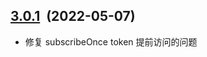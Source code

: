 ## [3.0.1](https://github.com/geekact/topic/compare/v3.0.0...v3.0.1)&nbsp;&nbsp;(2022-05-07)

- 修复 subscribeOnce token 提前访问的问题
